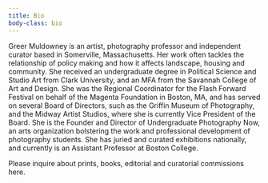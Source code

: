 ```yaml
---
title: Bio
body-class: bio
---
```


Greer Muldowney is an artist, photography professor and independent curator based in Somerville, Massachusetts. Her work often tackles the relationship of policy making and how it affects landscape, housing and community. She received an undergraduate degree in Political Science and Studio Art from Clark University, and an MFA from the Savannah College of Art and Design. She was the Regional Coordinator for the Flash Forward Festival on behalf of the Magenta Foundation in Boston, MA, and has served on several Board of Directors, such as the Griffin Museum of Photography, and the Midway Artist Studios, where she is currently Vice President of the Board. She is the Founder and Director of Undergraduate Photography Now, an arts organization bolstering the work and professional development of photography students. She has juried and curated exhibitions nationally, and currently is an Assistant Professor at Boston College.

Please inquire about prints, books,  editorial and curatorial commissions here. 

